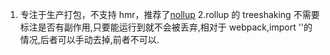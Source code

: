 1. 专注于生产打包，不支持 hmr，推荐了[nollup](https://github.com/PepsRyuu/nollup)
   2.rollup 的 treeshaking 不需要标注是否有副作用,只要能运行到就不会被丢弃,相对于 webpack,import ''的情况,后者可以手动去掉,前者不可以.
